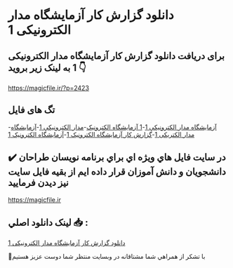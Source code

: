 # دانلود گزارش کار آزمایشگاه مدار الکترونیکی 1

## برای دریافت دانلود گزارش کار آزمایشگاه مدار الکترونیکی 1 به لینک زیر بروید 👇

https://magicfile.ir/?p=2423

## تگ های فایل

-[آزمايشگاه مدار الکترونيکي 1](https://magicfile.ir/product/%d8%af%d8%a7%d9%86%d9%84%d9%88%d8%af-%da%af%d8%b2%d8%a7%d8%b1%d8%b4-%da%a9%d8%a7%d8%b1-%d8%a2%d8%b2%d9%85%d8%a7%d9%8a%d8%b4%da%af%d8%a7%d9%87-%d9%85%d8%af%d8%a7%d8%b1-%d8%a7%d9%84%da%a9%d8%aa%d8%b1%d9%88%d9%86%d9%8a%da%a9%d9%8a-1/)-[1 آزمایشگاه الکترونیک](https://magicfile.ir/product/%d8%af%d8%a7%d9%86%d9%84%d9%88%d8%af-%da%af%d8%b2%d8%a7%d8%b1%d8%b4-%da%a9%d8%a7%d8%b1-%d8%a2%d8%b2%d9%85%d8%a7%d9%8a%d8%b4%da%af%d8%a7%d9%87-%d9%85%d8%af%d8%a7%d8%b1-%d8%a7%d9%84%da%a9%d8%aa%d8%b1%d9%88%d9%86%d9%8a%da%a9%d9%8a-1/)-[مدار الکترونيکي 1](https://magicfile.ir/product/%d8%af%d8%a7%d9%86%d9%84%d9%88%d8%af-%da%af%d8%b2%d8%a7%d8%b1%d8%b4-%da%a9%d8%a7%d8%b1-%d8%a2%d8%b2%d9%85%d8%a7%d9%8a%d8%b4%da%af%d8%a7%d9%87-%d9%85%d8%af%d8%a7%d8%b1-%d8%a7%d9%84%da%a9%d8%aa%d8%b1%d9%88%d9%86%d9%8a%da%a9%d9%8a-1/)-[آزمایشگاه مدار الکتریکی 1](https://magicfile.ir/product/%d8%af%d8%a7%d9%86%d9%84%d9%88%d8%af-%da%af%d8%b2%d8%a7%d8%b1%d8%b4-%da%a9%d8%a7%d8%b1-%d8%a2%d8%b2%d9%85%d8%a7%d9%8a%d8%b4%da%af%d8%a7%d9%87-%d9%85%d8%af%d8%a7%d8%b1-%d8%a7%d9%84%da%a9%d8%aa%d8%b1%d9%88%d9%86%d9%8a%da%a9%d9%8a-1/)-[گزارش کار آزمایشگاه الکترونیک 1](https://magicfile.ir/product/%d8%af%d8%a7%d9%86%d9%84%d9%88%d8%af-%da%af%d8%b2%d8%a7%d8%b1%d8%b4-%da%a9%d8%a7%d8%b1-%d8%a2%d8%b2%d9%85%d8%a7%d9%8a%d8%b4%da%af%d8%a7%d9%87-%d9%85%d8%af%d8%a7%d8%b1-%d8%a7%d9%84%da%a9%d8%aa%d8%b1%d9%88%d9%86%d9%8a%da%a9%d9%8a-1/)-[آزمایشگاه الکترونیک 1](https://magicfile.ir/product/%d8%af%d8%a7%d9%86%d9%84%d9%88%d8%af-%da%af%d8%b2%d8%a7%d8%b1%d8%b4-%da%a9%d8%a7%d8%b1-%d8%a2%d8%b2%d9%85%d8%a7%d9%8a%d8%b4%da%af%d8%a7%d9%87-%d9%85%d8%af%d8%a7%d8%b1-%d8%a7%d9%84%da%a9%d8%aa%d8%b1%d9%88%d9%86%d9%8a%da%a9%d9%8a-1/)

## ✔️ در سايت فايل هاي ويژه اي براي برنامه نويسان طراحان دانشجويان و دانش آموزان قرار داده ايم از بقيه فايل سايت نيز ديدن فرماييد

https://magicfile.ir


## لينک دانلود اصلي 📥 :

[دانلود گزارش کار آزمایشگاه مدار الکترونیکی 1](https://magicfile.ir/product/%d8%af%d8%a7%d9%86%d9%84%d9%88%d8%af-%da%af%d8%b2%d8%a7%d8%b1%d8%b4-%da%a9%d8%a7%d8%b1-%d8%a2%d8%b2%d9%85%d8%a7%d9%8a%d8%b4%da%af%d8%a7%d9%87-%d9%85%d8%af%d8%a7%d8%b1-%d8%a7%d9%84%da%a9%d8%aa%d8%b1%d9%88%d9%86%d9%8a%da%a9%d9%8a-1/) 


🙏با تشکر از همراهي شما مشتاقانه در وبسایت منتظر شما دوست عزیز هستیم


